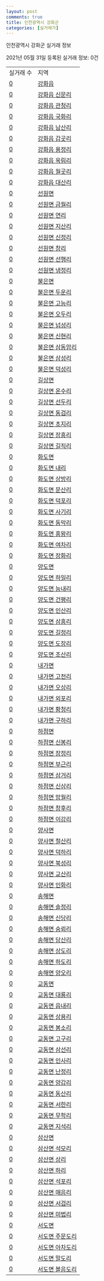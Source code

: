 ```yaml
---
layout: post
comments: true
title: 인천광역시 강화군
categories: [실거래가]
---
```


인천광역시 강화군 실거래 정보

2021년 05월 31일 등록된 실거래 정보: 0건


<table>
  <tr>
    <td>실거래 수</td>
    <td>지역</td>
  </tr>

  
  <tr>
    <td><a href="2871025000.html">0</a></td>
    <td><a href="2871025000.html">강화읍</a></td>
  </tr>
    

  <tr>
    <td><a href="2871025021.html">0</a></td>
    <td><a href="2871025021.html">강화읍 신문리</a></td>
  </tr>
    

  <tr>
    <td><a href="2871025022.html">0</a></td>
    <td><a href="2871025022.html">강화읍 관청리</a></td>
  </tr>
    

  <tr>
    <td><a href="2871025023.html">0</a></td>
    <td><a href="2871025023.html">강화읍 국화리</a></td>
  </tr>
    

  <tr>
    <td><a href="2871025024.html">0</a></td>
    <td><a href="2871025024.html">강화읍 남산리</a></td>
  </tr>
    

  <tr>
    <td><a href="2871025025.html">0</a></td>
    <td><a href="2871025025.html">강화읍 갑곳리</a></td>
  </tr>
    

  <tr>
    <td><a href="2871025026.html">0</a></td>
    <td><a href="2871025026.html">강화읍 용정리</a></td>
  </tr>
    

  <tr>
    <td><a href="2871025027.html">0</a></td>
    <td><a href="2871025027.html">강화읍 옥림리</a></td>
  </tr>
    

  <tr>
    <td><a href="2871025028.html">0</a></td>
    <td><a href="2871025028.html">강화읍 월곳리</a></td>
  </tr>
    

  <tr>
    <td><a href="2871025029.html">0</a></td>
    <td><a href="2871025029.html">강화읍 대산리</a></td>
  </tr>
    

  <tr>
    <td><a href="2871031000.html">0</a></td>
    <td><a href="2871031000.html">선원면</a></td>
  </tr>
    

  <tr>
    <td><a href="2871031021.html">0</a></td>
    <td><a href="2871031021.html">선원면 금월리</a></td>
  </tr>
    

  <tr>
    <td><a href="2871031022.html">0</a></td>
    <td><a href="2871031022.html">선원면 연리</a></td>
  </tr>
    

  <tr>
    <td><a href="2871031023.html">0</a></td>
    <td><a href="2871031023.html">선원면 지산리</a></td>
  </tr>
    

  <tr>
    <td><a href="2871031024.html">0</a></td>
    <td><a href="2871031024.html">선원면 신정리</a></td>
  </tr>
    

  <tr>
    <td><a href="2871031025.html">0</a></td>
    <td><a href="2871031025.html">선원면 창리</a></td>
  </tr>
    

  <tr>
    <td><a href="2871031026.html">0</a></td>
    <td><a href="2871031026.html">선원면 선행리</a></td>
  </tr>
    

  <tr>
    <td><a href="2871031027.html">0</a></td>
    <td><a href="2871031027.html">선원면 냉정리</a></td>
  </tr>
    

  <tr>
    <td><a href="2871032000.html">0</a></td>
    <td><a href="2871032000.html">불은면</a></td>
  </tr>
    

  <tr>
    <td><a href="2871032021.html">0</a></td>
    <td><a href="2871032021.html">불은면 두운리</a></td>
  </tr>
    

  <tr>
    <td><a href="2871032022.html">0</a></td>
    <td><a href="2871032022.html">불은면 고능리</a></td>
  </tr>
    

  <tr>
    <td><a href="2871032023.html">0</a></td>
    <td><a href="2871032023.html">불은면 오두리</a></td>
  </tr>
    

  <tr>
    <td><a href="2871032024.html">0</a></td>
    <td><a href="2871032024.html">불은면 넙성리</a></td>
  </tr>
    

  <tr>
    <td><a href="2871032025.html">0</a></td>
    <td><a href="2871032025.html">불은면 신현리</a></td>
  </tr>
    

  <tr>
    <td><a href="2871032026.html">0</a></td>
    <td><a href="2871032026.html">불은면 삼동암리</a></td>
  </tr>
    

  <tr>
    <td><a href="2871032027.html">0</a></td>
    <td><a href="2871032027.html">불은면 삼성리</a></td>
  </tr>
    

  <tr>
    <td><a href="2871032028.html">0</a></td>
    <td><a href="2871032028.html">불은면 덕성리</a></td>
  </tr>
    

  <tr>
    <td><a href="2871033000.html">0</a></td>
    <td><a href="2871033000.html">길상면</a></td>
  </tr>
    

  <tr>
    <td><a href="2871033021.html">0</a></td>
    <td><a href="2871033021.html">길상면 온수리</a></td>
  </tr>
    

  <tr>
    <td><a href="2871033022.html">0</a></td>
    <td><a href="2871033022.html">길상면 선두리</a></td>
  </tr>
    

  <tr>
    <td><a href="2871033023.html">0</a></td>
    <td><a href="2871033023.html">길상면 동검리</a></td>
  </tr>
    

  <tr>
    <td><a href="2871033024.html">0</a></td>
    <td><a href="2871033024.html">길상면 초지리</a></td>
  </tr>
    

  <tr>
    <td><a href="2871033025.html">0</a></td>
    <td><a href="2871033025.html">길상면 장흥리</a></td>
  </tr>
    

  <tr>
    <td><a href="2871033026.html">0</a></td>
    <td><a href="2871033026.html">길상면 길직리</a></td>
  </tr>
    

  <tr>
    <td><a href="2871034000.html">0</a></td>
    <td><a href="2871034000.html">화도면</a></td>
  </tr>
    

  <tr>
    <td><a href="2871034021.html">0</a></td>
    <td><a href="2871034021.html">화도면 내리</a></td>
  </tr>
    

  <tr>
    <td><a href="2871034022.html">0</a></td>
    <td><a href="2871034022.html">화도면 상방리</a></td>
  </tr>
    

  <tr>
    <td><a href="2871034023.html">0</a></td>
    <td><a href="2871034023.html">화도면 문산리</a></td>
  </tr>
    

  <tr>
    <td><a href="2871034024.html">0</a></td>
    <td><a href="2871034024.html">화도면 덕포리</a></td>
  </tr>
    

  <tr>
    <td><a href="2871034025.html">0</a></td>
    <td><a href="2871034025.html">화도면 사기리</a></td>
  </tr>
    

  <tr>
    <td><a href="2871034026.html">0</a></td>
    <td><a href="2871034026.html">화도면 동막리</a></td>
  </tr>
    

  <tr>
    <td><a href="2871034027.html">0</a></td>
    <td><a href="2871034027.html">화도면 흥왕리</a></td>
  </tr>
    

  <tr>
    <td><a href="2871034028.html">0</a></td>
    <td><a href="2871034028.html">화도면 여차리</a></td>
  </tr>
    

  <tr>
    <td><a href="2871034029.html">0</a></td>
    <td><a href="2871034029.html">화도면 장화리</a></td>
  </tr>
    

  <tr>
    <td><a href="2871035000.html">0</a></td>
    <td><a href="2871035000.html">양도면</a></td>
  </tr>
    

  <tr>
    <td><a href="2871035021.html">0</a></td>
    <td><a href="2871035021.html">양도면 하일리</a></td>
  </tr>
    

  <tr>
    <td><a href="2871035022.html">0</a></td>
    <td><a href="2871035022.html">양도면 능내리</a></td>
  </tr>
    

  <tr>
    <td><a href="2871035023.html">0</a></td>
    <td><a href="2871035023.html">양도면 건평리</a></td>
  </tr>
    

  <tr>
    <td><a href="2871035024.html">0</a></td>
    <td><a href="2871035024.html">양도면 인산리</a></td>
  </tr>
    

  <tr>
    <td><a href="2871035025.html">0</a></td>
    <td><a href="2871035025.html">양도면 삼흥리</a></td>
  </tr>
    

  <tr>
    <td><a href="2871035026.html">0</a></td>
    <td><a href="2871035026.html">양도면 길정리</a></td>
  </tr>
    

  <tr>
    <td><a href="2871035027.html">0</a></td>
    <td><a href="2871035027.html">양도면 도장리</a></td>
  </tr>
    

  <tr>
    <td><a href="2871035028.html">0</a></td>
    <td><a href="2871035028.html">양도면 조산리</a></td>
  </tr>
    

  <tr>
    <td><a href="2871036000.html">0</a></td>
    <td><a href="2871036000.html">내가면</a></td>
  </tr>
    

  <tr>
    <td><a href="2871036021.html">0</a></td>
    <td><a href="2871036021.html">내가면 고천리</a></td>
  </tr>
    

  <tr>
    <td><a href="2871036022.html">0</a></td>
    <td><a href="2871036022.html">내가면 오상리</a></td>
  </tr>
    

  <tr>
    <td><a href="2871036023.html">0</a></td>
    <td><a href="2871036023.html">내가면 외포리</a></td>
  </tr>
    

  <tr>
    <td><a href="2871036024.html">0</a></td>
    <td><a href="2871036024.html">내가면 황청리</a></td>
  </tr>
    

  <tr>
    <td><a href="2871036025.html">0</a></td>
    <td><a href="2871036025.html">내가면 구하리</a></td>
  </tr>
    

  <tr>
    <td><a href="2871037000.html">0</a></td>
    <td><a href="2871037000.html">하점면</a></td>
  </tr>
    

  <tr>
    <td><a href="2871037021.html">0</a></td>
    <td><a href="2871037021.html">하점면 신봉리</a></td>
  </tr>
    

  <tr>
    <td><a href="2871037022.html">0</a></td>
    <td><a href="2871037022.html">하점면 장정리</a></td>
  </tr>
    

  <tr>
    <td><a href="2871037023.html">0</a></td>
    <td><a href="2871037023.html">하점면 부근리</a></td>
  </tr>
    

  <tr>
    <td><a href="2871037024.html">0</a></td>
    <td><a href="2871037024.html">하점면 삼거리</a></td>
  </tr>
    

  <tr>
    <td><a href="2871037025.html">0</a></td>
    <td><a href="2871037025.html">하점면 신삼리</a></td>
  </tr>
    

  <tr>
    <td><a href="2871037026.html">0</a></td>
    <td><a href="2871037026.html">하점면 망월리</a></td>
  </tr>
    

  <tr>
    <td><a href="2871037027.html">0</a></td>
    <td><a href="2871037027.html">하점면 창후리</a></td>
  </tr>
    

  <tr>
    <td><a href="2871037028.html">0</a></td>
    <td><a href="2871037028.html">하점면 이강리</a></td>
  </tr>
    

  <tr>
    <td><a href="2871038000.html">0</a></td>
    <td><a href="2871038000.html">양사면</a></td>
  </tr>
    

  <tr>
    <td><a href="2871038021.html">0</a></td>
    <td><a href="2871038021.html">양사면 철산리</a></td>
  </tr>
    

  <tr>
    <td><a href="2871038022.html">0</a></td>
    <td><a href="2871038022.html">양사면 덕하리</a></td>
  </tr>
    

  <tr>
    <td><a href="2871038023.html">0</a></td>
    <td><a href="2871038023.html">양사면 북성리</a></td>
  </tr>
    

  <tr>
    <td><a href="2871038024.html">0</a></td>
    <td><a href="2871038024.html">양사면 교산리</a></td>
  </tr>
    

  <tr>
    <td><a href="2871038025.html">0</a></td>
    <td><a href="2871038025.html">양사면 인화리</a></td>
  </tr>
    

  <tr>
    <td><a href="2871039000.html">0</a></td>
    <td><a href="2871039000.html">송해면</a></td>
  </tr>
    

  <tr>
    <td><a href="2871039021.html">0</a></td>
    <td><a href="2871039021.html">송해면 솔정리</a></td>
  </tr>
    

  <tr>
    <td><a href="2871039022.html">0</a></td>
    <td><a href="2871039022.html">송해면 신당리</a></td>
  </tr>
    

  <tr>
    <td><a href="2871039023.html">0</a></td>
    <td><a href="2871039023.html">송해면 숭뢰리</a></td>
  </tr>
    

  <tr>
    <td><a href="2871039024.html">0</a></td>
    <td><a href="2871039024.html">송해면 당산리</a></td>
  </tr>
    

  <tr>
    <td><a href="2871039025.html">0</a></td>
    <td><a href="2871039025.html">송해면 상도리</a></td>
  </tr>
    

  <tr>
    <td><a href="2871039026.html">0</a></td>
    <td><a href="2871039026.html">송해면 하도리</a></td>
  </tr>
    

  <tr>
    <td><a href="2871039027.html">0</a></td>
    <td><a href="2871039027.html">송해면 양오리</a></td>
  </tr>
    

  <tr>
    <td><a href="2871040000.html">0</a></td>
    <td><a href="2871040000.html">교동면</a></td>
  </tr>
    

  <tr>
    <td><a href="2871040021.html">0</a></td>
    <td><a href="2871040021.html">교동면 대룡리</a></td>
  </tr>
    

  <tr>
    <td><a href="2871040022.html">0</a></td>
    <td><a href="2871040022.html">교동면 읍내리</a></td>
  </tr>
    

  <tr>
    <td><a href="2871040023.html">0</a></td>
    <td><a href="2871040023.html">교동면 상용리</a></td>
  </tr>
    

  <tr>
    <td><a href="2871040024.html">0</a></td>
    <td><a href="2871040024.html">교동면 봉소리</a></td>
  </tr>
    

  <tr>
    <td><a href="2871040025.html">0</a></td>
    <td><a href="2871040025.html">교동면 고구리</a></td>
  </tr>
    

  <tr>
    <td><a href="2871040026.html">0</a></td>
    <td><a href="2871040026.html">교동면 삼선리</a></td>
  </tr>
    

  <tr>
    <td><a href="2871040027.html">0</a></td>
    <td><a href="2871040027.html">교동면 인사리</a></td>
  </tr>
    

  <tr>
    <td><a href="2871040028.html">0</a></td>
    <td><a href="2871040028.html">교동면 난정리</a></td>
  </tr>
    

  <tr>
    <td><a href="2871040029.html">0</a></td>
    <td><a href="2871040029.html">교동면 양갑리</a></td>
  </tr>
    

  <tr>
    <td><a href="2871040030.html">0</a></td>
    <td><a href="2871040030.html">교동면 동산리</a></td>
  </tr>
    

  <tr>
    <td><a href="2871040031.html">0</a></td>
    <td><a href="2871040031.html">교동면 서한리</a></td>
  </tr>
    

  <tr>
    <td><a href="2871040032.html">0</a></td>
    <td><a href="2871040032.html">교동면 무학리</a></td>
  </tr>
    

  <tr>
    <td><a href="2871040033.html">0</a></td>
    <td><a href="2871040033.html">교동면 지석리</a></td>
  </tr>
    

  <tr>
    <td><a href="2871041000.html">0</a></td>
    <td><a href="2871041000.html">삼산면</a></td>
  </tr>
    

  <tr>
    <td><a href="2871041021.html">0</a></td>
    <td><a href="2871041021.html">삼산면 석모리</a></td>
  </tr>
    

  <tr>
    <td><a href="2871041022.html">0</a></td>
    <td><a href="2871041022.html">삼산면 상리</a></td>
  </tr>
    

  <tr>
    <td><a href="2871041023.html">0</a></td>
    <td><a href="2871041023.html">삼산면 하리</a></td>
  </tr>
    

  <tr>
    <td><a href="2871041024.html">0</a></td>
    <td><a href="2871041024.html">삼산면 석포리</a></td>
  </tr>
    

  <tr>
    <td><a href="2871041025.html">0</a></td>
    <td><a href="2871041025.html">삼산면 매음리</a></td>
  </tr>
    

  <tr>
    <td><a href="2871041026.html">0</a></td>
    <td><a href="2871041026.html">삼산면 서검리</a></td>
  </tr>
    

  <tr>
    <td><a href="2871041027.html">0</a></td>
    <td><a href="2871041027.html">삼산면 미법리</a></td>
  </tr>
    

  <tr>
    <td><a href="2871042000.html">0</a></td>
    <td><a href="2871042000.html">서도면</a></td>
  </tr>
    

  <tr>
    <td><a href="2871042021.html">0</a></td>
    <td><a href="2871042021.html">서도면 주문도리</a></td>
  </tr>
    

  <tr>
    <td><a href="2871042022.html">0</a></td>
    <td><a href="2871042022.html">서도면 아차도리</a></td>
  </tr>
    

  <tr>
    <td><a href="2871042023.html">0</a></td>
    <td><a href="2871042023.html">서도면 말도리</a></td>
  </tr>
    

  <tr>
    <td><a href="2871042024.html">0</a></td>
    <td><a href="2871042024.html">서도면 볼음도리</a></td>
  </tr>
    


</table>
    
